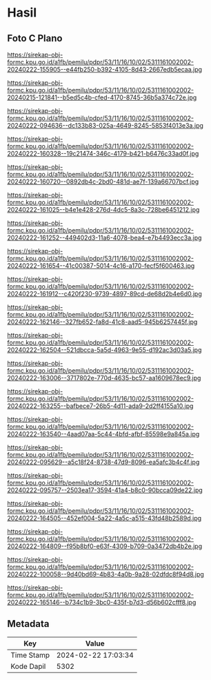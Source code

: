 # Hasil

## Foto C Plano

https://sirekap-obj-formc.kpu.go.id/a1fb/pemilu/pdpr/53/11/16/10/02/5311161002002-20240222-155905--e44fb250-b392-4105-8d43-2667edb5ecaa.jpg

https://sirekap-obj-formc.kpu.go.id/a1fb/pemilu/pdpr/53/11/16/10/02/5311161002002-20240215-121841--b5ed5c4b-cfed-4170-8745-36b5a374c72e.jpg

https://sirekap-obj-formc.kpu.go.id/a1fb/pemilu/pdpr/53/11/16/10/02/5311161002002-20240222-094636--dc133b83-025a-4649-8245-5853f4013e3a.jpg

https://sirekap-obj-formc.kpu.go.id/a1fb/pemilu/pdpr/53/11/16/10/02/5311161002002-20240222-160328--19c21474-346c-4179-b421-b6476c33ad0f.jpg

https://sirekap-obj-formc.kpu.go.id/a1fb/pemilu/pdpr/53/11/16/10/02/5311161002002-20240222-160720--0892db4c-2bd0-481d-ae7f-139a66707bcf.jpg

https://sirekap-obj-formc.kpu.go.id/a1fb/pemilu/pdpr/53/11/16/10/02/5311161002002-20240222-161025--b4e1e428-276d-4dc5-8a3c-728be6451212.jpg

https://sirekap-obj-formc.kpu.go.id/a1fb/pemilu/pdpr/53/11/16/10/02/5311161002002-20240222-161252--449402d3-11a6-4078-bea4-e7b4493ecc3a.jpg

https://sirekap-obj-formc.kpu.go.id/a1fb/pemilu/pdpr/53/11/16/10/02/5311161002002-20240222-161654--41c00387-5014-4c16-a170-fecf5f600463.jpg

https://sirekap-obj-formc.kpu.go.id/a1fb/pemilu/pdpr/53/11/16/10/02/5311161002002-20240222-161912--c420f230-9739-4897-89cd-de68d2b4e6d0.jpg

https://sirekap-obj-formc.kpu.go.id/a1fb/pemilu/pdpr/53/11/16/10/02/5311161002002-20240222-162146--327fb652-fa8d-41c8-aad5-945b6257445f.jpg

https://sirekap-obj-formc.kpu.go.id/a1fb/pemilu/pdpr/53/11/16/10/02/5311161002002-20240222-162504--521dbcca-5a5d-4963-9e55-d192ac3d03a5.jpg

https://sirekap-obj-formc.kpu.go.id/a1fb/pemilu/pdpr/53/11/16/10/02/5311161002002-20240222-163006--3717802e-770d-4635-bc57-aa1609678ec9.jpg

https://sirekap-obj-formc.kpu.go.id/a1fb/pemilu/pdpr/53/11/16/10/02/5311161002002-20240222-163255--bafbece7-26b5-4d11-ada9-2d2ff4155a10.jpg

https://sirekap-obj-formc.kpu.go.id/a1fb/pemilu/pdpr/53/11/16/10/02/5311161002002-20240222-163540--4aad07aa-5c44-4bfd-afbf-85598e9a845a.jpg

https://sirekap-obj-formc.kpu.go.id/a1fb/pemilu/pdpr/53/11/16/10/02/5311161002002-20240222-095629--a5c18f24-8738-47d9-8096-ea5afc3b4c4f.jpg

https://sirekap-obj-formc.kpu.go.id/a1fb/pemilu/pdpr/53/11/16/10/02/5311161002002-20240222-095757--2503ea17-3594-41a4-b8c0-90bcca09de22.jpg

https://sirekap-obj-formc.kpu.go.id/a1fb/pemilu/pdpr/53/11/16/10/02/5311161002002-20240222-164505--452ef004-5a22-4a5c-a515-43fd48b2589d.jpg

https://sirekap-obj-formc.kpu.go.id/a1fb/pemilu/pdpr/53/11/16/10/02/5311161002002-20240222-164809--f95b8bf0-e63f-4309-b709-0a3472db4b2e.jpg

https://sirekap-obj-formc.kpu.go.id/a1fb/pemilu/pdpr/53/11/16/10/02/5311161002002-20240222-100058--9d40bd69-4b83-4a0b-9a28-02dfdc8f94d8.jpg

https://sirekap-obj-formc.kpu.go.id/a1fb/pemilu/pdpr/53/11/16/10/02/5311161002002-20240222-165146--b734c1b9-3bc0-435f-b7d3-d56b602cfff8.jpg


## Metadata

| Key        | Value               |
| ---------- | ------------------- |
| Time Stamp | 2024-02-22 17:03:34 |
| Kode Dapil | 5302                |



